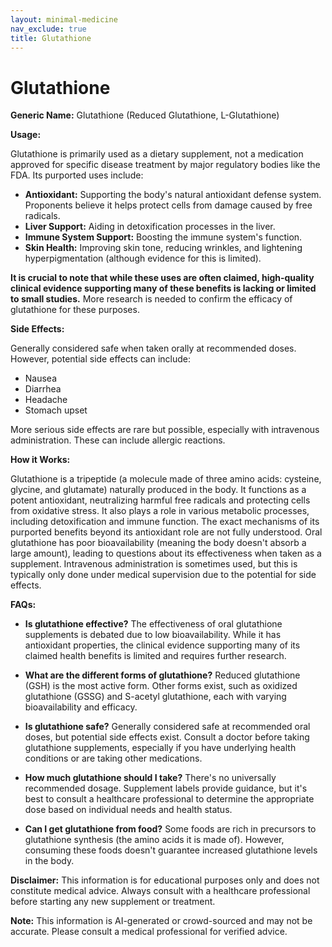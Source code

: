 ```yaml
---
layout: minimal-medicine
nav_exclude: true
title: Glutathione
---
```


# Glutathione

**Generic Name:** Glutathione (Reduced Glutathione, L-Glutathione)

**Usage:**

Glutathione is primarily used as a dietary supplement, not a medication approved for specific disease treatment by major regulatory bodies like the FDA.  Its purported uses include:

* **Antioxidant:**  Supporting the body's natural antioxidant defense system.  Proponents believe it helps protect cells from damage caused by free radicals.
* **Liver Support:**  Aiding in detoxification processes in the liver.
* **Immune System Support:**  Boosting the immune system's function.
* **Skin Health:**  Improving skin tone, reducing wrinkles, and lightening hyperpigmentation (although evidence for this is limited).


**It is crucial to note that while these uses are often claimed, high-quality clinical evidence supporting many of these benefits is lacking or limited to small studies.**  More research is needed to confirm the efficacy of glutathione for these purposes.


**Side Effects:**

Generally considered safe when taken orally at recommended doses. However, potential side effects can include:

* Nausea
* Diarrhea
* Headache
* Stomach upset

More serious side effects are rare but possible, especially with intravenous administration.  These can include allergic reactions.


**How it Works:**

Glutathione is a tripeptide (a molecule made of three amino acids: cysteine, glycine, and glutamate) naturally produced in the body. It functions as a potent antioxidant, neutralizing harmful free radicals and protecting cells from oxidative stress. It also plays a role in various metabolic processes, including detoxification and immune function.  The exact mechanisms of its purported benefits beyond its antioxidant role are not fully understood.  Oral glutathione has poor bioavailability (meaning the body doesn't absorb a large amount), leading to questions about its effectiveness when taken as a supplement.  Intravenous administration is sometimes used, but this is typically only done under medical supervision due to the potential for side effects.


**FAQs:**

* **Is glutathione effective?** The effectiveness of oral glutathione supplements is debated due to low bioavailability. While it has antioxidant properties, the clinical evidence supporting many of its claimed health benefits is limited and requires further research.

* **What are the different forms of glutathione?** Reduced glutathione (GSH) is the most active form.  Other forms exist, such as oxidized glutathione (GSSG) and S-acetyl glutathione, each with varying bioavailability and efficacy.

* **Is glutathione safe?** Generally considered safe at recommended oral doses, but potential side effects exist.  Consult a doctor before taking glutathione supplements, especially if you have underlying health conditions or are taking other medications.

* **How much glutathione should I take?** There's no universally recommended dosage.  Supplement labels provide guidance, but it's best to consult a healthcare professional to determine the appropriate dose based on individual needs and health status.

* **Can I get glutathione from food?**  Some foods are rich in precursors to glutathione synthesis (the amino acids it is made of).  However, consuming these foods doesn't guarantee increased glutathione levels in the body.

**Disclaimer:** This information is for educational purposes only and does not constitute medical advice.  Always consult with a healthcare professional before starting any new supplement or treatment.


**Note:** This information is AI-generated or crowd-sourced and may not be accurate. Please consult a medical professional for verified advice.